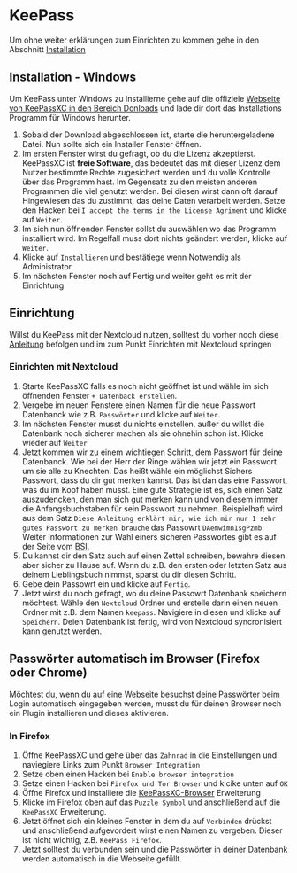 # KeePass
Um ohne weiter erklärungen zum Einrichten zu kommen gehe in den Abschnitt [Installation](#Installation)

## Installation - Windows
Um KeePass unter Windows zu installierne gehe auf die offiziele [Webseite von KeePassXC in den Bereich Donloads](https://keepassxc.org/download/#windows) und lade dir dort das Installations Programm für Windows herunter.
1. Sobald der Download abgeschlossen ist, starte die heruntergeladene Datei. Nun sollte sich ein Installer Fenster öffnen.
2. Im ersten Fenster wirst du gefragt, ob du die Lizenz akzeptierst.
KeePassXC ist **freie Software**, das bedeutet das mit dieser Lizenz dem Nutzer bestimmte Rechte zugesichert werden und du volle Kontrolle über das Programm hast. Im Gegensatz zu den meisten anderen Programmen die viel genutzt werden.
Bei diesen wirst dann oft darauf Hingewiesen das du zustimmt, das deine Daten verarbeit werden.
Setze den Hacken bei `I accept the terms in the License Agriment` und klicke auf `Weiter`.
4. Im sich nun öffnenden Fenster sollst du auswählen wo das Programm installiert wird. Im Regelfall muss dort nichts geändert werden, klicke auf `Weiter`.
5. Klicke auf `Installieren` und bestätiege wenn Notwendig als Administrator.
6. Im nächsten Fenster noch auf Fertig und weiter geht es mit der Einrichtung

## Einrichtung
Willst du KeePass mit der Nextcloud nutzen, solltest du vorher noch diese [Anleitung](nextcloud_windows.md) befolgen und im zum Punkt Einrichten mit Nextcloud springen

### Einrichten mit Nextcloud
1. Starte KeePassXC falls es noch nicht geöffnet ist und wähle im sich öffnenden Fenster `+ Datenback erstellen`.
2. Vergebe im neuen Fenstere einen Namen für die neue Passwort Datenbanck wie z.B. `Passwörter` und klicke auf `Weiter`.
3. Im nächsten Fenster musst du nichts einstellen, außer du willst die Datenbank noch sicherer machen als sie ohnehin schon ist. Klicke wieder auf `Weiter`
4. Jetzt kommen wir zu einem wichtiegen Schritt, dem Passwort für deine Datenbanck. Wie bei der Herr der Ringe wählen wir jetzt ein Passwort um sie alle zu Knechten. Das heißt wähle ein möglichst Sichers Passwort, dass du dir gut merken kannst. Das ist dan das eine Passwort, was du im Kopf haben musst. Eine gute Strategie ist es, sich einen Satz auszudencken, den man sich gut merken kann und von diesem immer die Anfangsbuchstaben für sein Passwort zu nehmen. Beispielhaft wird aus dem Satz `Diese Anleitung erklärt mir, wie ich mir nur 1 sehr gutes Passwort zu merken brauche` das Passowrt `DAemwimn1sgPzmb`. Weiter Informationen zur Wahl einers sicheren Passwortes gibt es auf der Seite vom [BSI](https://www.bsi.bund.de/DE/Themen/Verbraucherinnen-und-Verbraucher/Informationen-und-Empfehlungen/Cyber-Sicherheitsempfehlungen/Accountschutz/Sichere-Passwoerter-erstellen/sichere-passwoerter-erstellen.html?nn=131350).
5. Du kannst dir den Satz auch auf einen Zettel schreiben, bewahre diesen aber sicher zu Hause auf. Wenn du z.B. den ersten oder letzten Satz aus deinem Lieblingsbuch nimmst, sparst du dir diesen Schritt.
6. Gebe dein Passowrt ein und klicke auf `Fertig`.
7. Jetzt wirst du noch gefragt, wo du deine Passowrt Datenbank speichern möchtest. Wähle den `Nextcloud` Ordner und erstelle darin einen neuen Ordner mit z.B. dem Namen `keepass`. Navigiere in diesen und klicke auf `Speichern`. Deien Datenbank ist fertig, wird von Nextcloud syncronisiert kann genutzt werden.

## Passwörter automatisch im Browser (Firefox oder Chrome)
Möchtest du, wenn du auf eine Webseite besuchst deine Passwörter beim Login automatisch eingegeben werden, musst du für deinen Browser noch ein Plugin installieren und dieses aktivieren.

### In Firefox
1. Öffne KeePassXC und gehe über das `Zahnrad` in die Einstellungen und naviegiere Links zum Punkt `Browser Integration`
2. Setze oben einen Hacken bei `Enable browser integration`
3. Setze einen Hacken bei `Firefox und Tor Browser` und klcike unten auf `OK`
4. Öffne Firefox und installiere die [KeePassXC-Browser](https://addons.mozilla.org/en-US/firefox/addon/keepassxc-browser/?utm_source=addons.mozilla.org&utm_medium=referral&utm_content=search) Erweiterung
5. Klicke im Firefox oben auf das `Puzzle Symbol` und anschließend auf die `KeePassXC` Erweiterung.
6. Jetzt öffnet sich ein kleines Fenster in dem du auf `Verbinden` drückst und anschließend aufgevordert wirst einen Namen zu vergeben. Dieser ist nicht wichtig, z.B. `KeePass Firefox`.
7. Jetzt solltest du verbunden sein und die Passwörter in deiner Datenbank werden automatisch in die Webseite gefüllt.